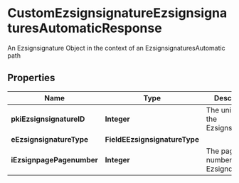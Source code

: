 

# CustomEzsignsignatureEzsignsignaturesAutomaticResponse

An Ezsignsignature Object in the context of an EzsignsignaturesAutomatic path

## Properties

| Name | Type | Description | Notes |
|------------ | ------------- | ------------- | -------------|
|**pkiEzsignsignatureID** | **Integer** | The unique ID of the Ezsignsignature |  |
|**eEzsignsignatureType** | **FieldEEzsignsignatureType** |  |  |
|**iEzsignpagePagenumber** | **Integer** | The page number in the Ezsigndocument |  |



